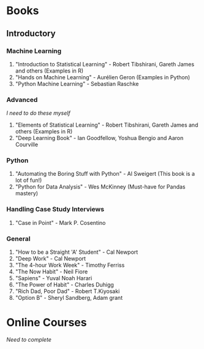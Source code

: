 # Books

## Introductory
### Machine Learning
1. "Introduction to Statistical Learning" - Robert Tibshirani, Gareth James and others (Examples in R)
2. "Hands on Machine Learning" - Aurélien Geron (Examples in Python)
3. "Python Machine Learning" - Sebastian Raschke 

### Advanced
_I need to do these myself_
1. "Elements of Statistical Learning" - Robert Tibshirani, Gareth James and others (Examples in R)
2. "Deep Learning Book" - Ian Goodfellow, Yoshua Bengio and Aaron Courville

### Python
1. "Automating the Boring Stuff with Python" - Al Sweigert (This book is a lot of fun!)
2. "Python for Data Analysis" - Wes McKinney (Must-have for Pandas mastery)

### Handling Case Study Interviews
1. "Case in Point" - Mark P. Cosentino

### General
1. "How to be a Straight 'A' Student" - Cal Newport 
2. "Deep Work" - Cal Newport
3. "The 4-hour Work Week" - Timothy Ferriss
4. "The Now Habit" - Neil Fiore
5. "Sapiens" - Yuval Noah Harari
6. "The Power of Habit" - Charles Duhigg
7. "Rich Dad, Poor Dad" - Robert T.Kiyosaki
8. "Option B" - Sheryl Sandberg, Adam grant

# Online Courses
_Need to complete_
